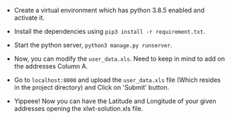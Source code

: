 - Create a virtual environment which has python 3.8.5 enabled and activate it.

- Install the dependencies using `pip3 install -r requirement.txt`.

- Start the python server, `python3 manage.py runserver`.

- Now, you can modify the `user_data.xls`. Need to keep in mind to add on the addresses Column A.

- Go to `localhost:8000` and upload the `user_data.xls` file (Which resides in the project directory) and Click on 'Submit' button.

- Yippeee! Now you can have the Latitude and Longitude of your given addresses opening the xlwt-solution.xls file.
